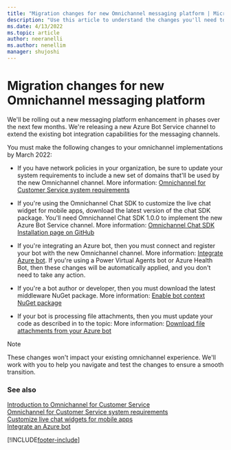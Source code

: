 ```yaml
---
title: "Migration changes for new Omnichannel messaging platform | MicrosoftDocs"
description: "Use this article to understand the changes you'll need to make to your omnichannel implementations to successfully migrate to the new Azure Bot Service channel."
ms.date: 4/13/2022
ms.topic: article
author: neeranelli
ms.author: nenellim
manager: shujoshi
---
```


# Migration changes for new Omnichannel messaging platform

We'll be rolling out a new messaging platform enhancement in phases over the next few months. We're releasing a new Azure Bot Service channel to extend the existing bot integration capabilities for the messaging channels.

You must make the following changes to your omnichannel implementations by March 2022:

- If you have network policies in your organization, be sure to update your system requirements to include a new set of domains that'll be used by the new Omnichannel channel. More information: [Omnichannel for Customer Service system requirements](system-requirements-omnichannel.md)

- If you're using the Omnichannel Chat SDK to customize the live chat widget for mobile apps, download the latest version of the chat SDK package. You'll need Omnichannel Chat SDK 1.0.0 to implement the new Azure Bot Service channel. More information: [Omnichannel Chat SDK Installation page on GitHub](https://github.com/microsoft/omnichannel-chat-sdk#installation)

- If you're integrating an Azure bot, then you must connect and register your bot with the new Omnichannel channel. More information: [Integrate Azure bot](configure-bot.md). If you're using a Power Virtual Agents bot or Azure Health Bot, then these changes will be automatically applied, and you don't need to take any action.

- If you're a bot author or developer, then you must download the latest middleware NuGet package. More information: [Enable bot context NuGet package](enable-bot-context.md#install-the-bot-sdk-in-your-project) 

- If your bot is processing file attachments, then you must update your code as described in  to the topic:
More information: [Download file attachments from your Azure bot](download-attachments-bot.md)  


> [!Note]
> These changes won't impact your existing omnichannel experience. We'll work with you to help you navigate and test the changes to ensure a smooth transition.

### See also

[Introduction to Omnichannel for Customer Service](introduction-omnichannel.md)  
[Omnichannel for Customer Service system requirements](system-requirements-omnichannel.md)  
[Customize live chat widgets for mobile apps](render-live-chat-widget-mobile.md)  
[Integrate an Azure bot](configure-bot.md)  

[!INCLUDE[footer-include](../includes/footer-banner.md)]
